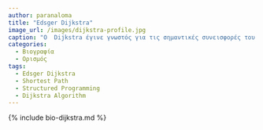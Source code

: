 ```yaml
---
author: paranaloma
title: "Edsger Dijkstra"
image_url: /images/dijkstra-profile.jpg
caption: "Ο  Dijkstra έγινε γνωστός για τις σημαντικές συνεισφορές του στη θεωρία των αλγορίθμων, τον σχεδιασμό και την ανάλυση αλγορίθμων, και την προώθηση των αρχών του δομημένου προγραμματισμού."
categories:
  - Βιογραφία 
  - Ορισμός 
tags:
  - Edsger Dijkstra
  - Shortest Path
  - Structured Programming
  - Dijkstra Algorithm
---
```


{% include bio-dijkstra.md %}


